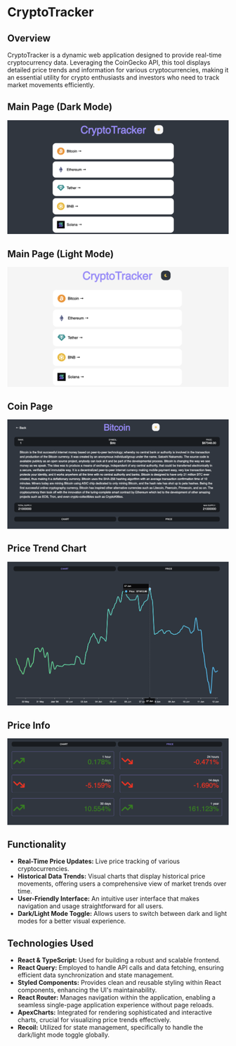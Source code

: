# CryptoTracker

## Overview
CryptoTracker is a dynamic web application designed to provide real-time cryptocurrency data. Leveraging the CoinGecko API, this tool displays detailed price trends and information for various cryptocurrencies, making it an essential utility for crypto enthusiasts and investors who need to track market movements efficiently.

## Main Page (Dark Mode)
![Main Page - Dark Mode](images/main_dark.png)

## Main Page (Light Mode)
![Main Page - Light Mode](images/main_light.png)

## Coin Page
![Coin Page](images/coin.png)

## Price Trend Chart
![Chart](images/chart.png)

## Price Info
![Price Info](images/price.png)

## Functionality
- **Real-Time Price Updates:** Live price tracking of various cryptocurrencies.
- **Historical Data Trends:** Visual charts that display historical price movements, offering users a comprehensive view of market trends over time.
- **User-Friendly Interface:** An intuitive user interface that makes navigation and usage straightforward for all users.
- **Dark/Light Mode Toggle:** Allows users to switch between dark and light modes for a better visual experience.

## Technologies Used
- **React & TypeScript:** Used for building a robust and scalable frontend.
- **React Query:** Employed to handle API calls and data fetching, ensuring efficient data synchronization and state management.
- **Styled Components:** Provides clean and reusable styling within React components, enhancing the UI's maintainability.
- **React Router:** Manages navigation within the application, enabling a seamless single-page application experience without page reloads.
- **ApexCharts:** Integrated for rendering sophisticated and interactive charts, crucial for visualizing price trends effectively.
- **Recoil:** Utilized for state management, specifically to handle the dark/light mode toggle globally.